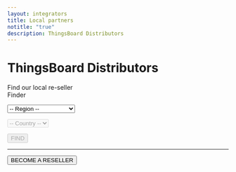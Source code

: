 ```yaml
---
layout: integrators
title: Local partners
notitle: "true"
description: ThingsBoard Distributors
---
```


# ThingsBoard Distributors

<object id="map" width="100%" data="/images/partners/map-of-distributors.svg"></object>

<div id="distributors">Find our local re-seller</div>

<div id="integratorsGrid">
<div id="filterContainer">
Finder
<form class="form" action= "" name="filter">
<script src="https://cdnjs.cloudflare.com/ajax/libs/jquery/3.3.1/jquery.min.js"></script>
<p><select class="dropSelector" id="region" name="region">
<option value="0" selected="true" disabled="disabled">-- Region --</option>
<option id="Africa" value="1">Africa</option>
<option id="Asia" value="2">Asia</option>
<option id="Australia and Oceania" value="3">Australia and Oceania</option>
<option id="Europe" value="4">Europe</option>
<option id="Middle East" value="5">Middle East</option>
<option id="North America" value="6">North America</option>
<option id="South America" value="7">South America</option>
<option value="8">Worldwide</option>
</select></p>
<p><select class="dropSelector" id="country" name="country" disabled="disabled">
<option id="-- Country --">-- Country --</option>
</select></p>
<p><input class="buttonSearch" id="Search" type="button" value="FIND" onClick="PushIndex(this.form)" disabled="disabled"></p>
<hr noshade>
<p><input class="buttonRe" id="Search" type="button" value="BECOME A RESELLER" onClick="window.location.href='/docs/contact-us/'"></p>
</form>
</div>
<div id="integratorsContainer"></div>
</div>
<style>
	{% include integrators.css %}
</style>
<script>
	{% include integrators.js
        containerId="integratorsContainer" %}
</script>
<script>
	window.onload = Empty();
</script>